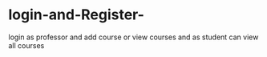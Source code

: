 # login-and-Register-
login as  professor and add course or view courses and as student can view all  courses 
